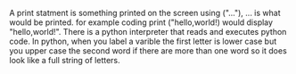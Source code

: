   A print statment is something printed on the screen using ("..."), ... is what would be printed. for example coding print ("hello,world!) would display "hello,world!". 
  There is a python interpreter that reads and executes python code. 
  In python, when you label a varible the first letter is lower case but you upper case the second word if there are more than one word so it does look like a full string of letters. 

